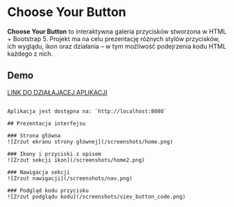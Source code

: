 # Choose Your Button

**Choose Your Button** to interaktywna galeria przycisków stworzona w HTML + Bootstrap 5. Projekt ma na celu prezentację różnych stylów przycisków, ich wyglądu, ikon oraz działania – w tym możliwość podejrzenia kodu HTML każdego z nich.

## Demo
[LINK DO DZIAŁAJĄCEJ APLIKACJI](https://twoj-link-paas.com)


```

Aplikacja jest dostępna na: `http://localhost:8080`

## Prezentacja interfejsu

### Strona główna
![Zrzut ekranu strony głównej](/screenshots/home.png)

### Ikony i przyciski z opisem
![Zrzut sekcji ikon](/screenshots/home2.png)

### Nawigacja sekcji
![Zrzut nawigacji](/screenshots/nav.png)

### Podgląd kodu przycisku
![Zrzut podglądu kodu](/screenshots/viev_button_code.png)